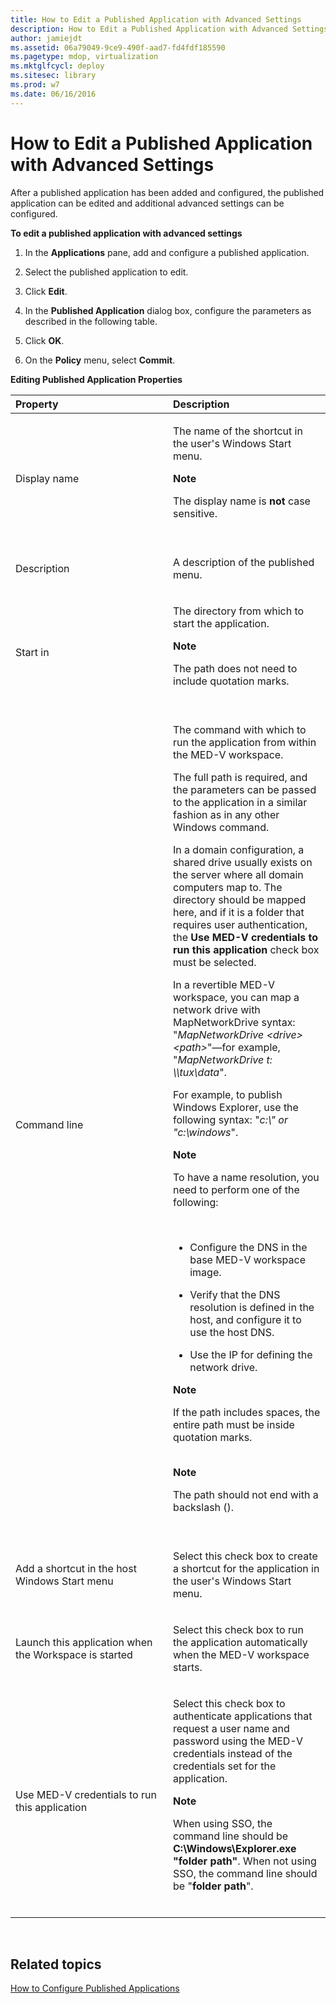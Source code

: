 ```yaml
---
title: How to Edit a Published Application with Advanced Settings
description: How to Edit a Published Application with Advanced Settings
author: jamiejdt
ms.assetid: 06a79049-9ce9-490f-aad7-fd4fdf185590
ms.pagetype: mdop, virtualization
ms.mktglfcycl: deploy
ms.sitesec: library
ms.prod: w7
ms.date: 06/16/2016
---
```



# How to Edit a Published Application with Advanced Settings


After a published application has been added and configured, the published application can be edited and additional advanced settings can be configured.

**To edit a published application with advanced settings**

1.  In the **Applications** pane, add and configure a published application.

2.  Select the published application to edit.

3.  Click **Edit**.

4.  In the **Published Application** dialog box, configure the parameters as described in the following table.

5.  Click **OK**.

6.  On the **Policy** menu, select **Commit**.

**Editing Published Application Properties**

<table>
<colgroup>
<col width="50%" />
<col width="50%" />
</colgroup>
<thead>
<tr class="header">
<th align="left">Property</th>
<th align="left">Description</th>
</tr>
</thead>
<tbody>
<tr class="odd">
<td align="left"><p>Display name</p></td>
<td align="left"><p>The name of the shortcut in the user's Windows Start menu.</p>
<div class="alert">
<strong>Note</strong>  
<p>The display name is <strong>not</strong> case sensitive.</p>
</div>
<div>
 
</div></td>
</tr>
<tr class="even">
<td align="left"><p>Description</p></td>
<td align="left"><p>A description of the published menu.</p></td>
</tr>
<tr class="odd">
<td align="left"><p>Start in</p></td>
<td align="left"><p>The directory from which to start the application.</p>
<div class="alert">
<strong>Note</strong>  
<p>The path does not need to include quotation marks.</p>
</div>
<div>
 
</div></td>
</tr>
<tr class="even">
<td align="left"><p>Command line</p></td>
<td align="left"><p>The command with which to run the application from within the MED-V workspace.</p>
<p>The full path is required, and the parameters can be passed to the application in a similar fashion as in any other Windows command.</p>
<p>In a domain configuration, a shared drive usually exists on the server where all domain computers map to. The directory should be mapped here, and if it is a folder that requires user authentication, the <strong>Use MED-V credentials to run this application</strong> check box must be selected.</p>
<p>In a revertible MED-V workspace, you can map a network drive with MapNetworkDrive syntax: &quot;<em>MapNetworkDrive &lt;drive&gt; &lt;path&gt;</em>&quot;—for example, &quot;<em>MapNetworkDrive t: \\tux\data</em>&quot;.</p>
<p>For example, to publish Windows Explorer, use the following syntax: &quot;<em>c:\&quot; or &quot;c:\windows</em>&quot;.</p>
<div class="alert">
<strong>Note</strong>  
<p>To have a name resolution, you need to perform one of the following:</p>
</div>
<div>
 
</div>
<ul>
<li><p>Configure the DNS in the base MED-V workspace image.</p></li>
<li><p>Verify that the DNS resolution is defined in the host, and configure it to use the host DNS.</p></li>
<li><p>Use the IP for defining the network drive.</p></li>
</ul>
<div class="alert">
<strong>Note</strong>  
<p>If the path includes spaces, the entire path must be inside quotation marks.</p>
</div>
<div>
 
</div>
<div class="alert">
<strong>Note</strong>  
<p>The path should not end with a backslash ().</p>
</div>
<div>
 
</div></td>
</tr>
<tr class="odd">
<td align="left"><p>Add a shortcut in the host Windows Start menu</p></td>
<td align="left"><p>Select this check box to create a shortcut for the application in the user's Windows Start menu.</p></td>
</tr>
<tr class="even">
<td align="left"><p>Launch this application when the Workspace is started</p></td>
<td align="left"><p>Select this check box to run the application automatically when the MED-V workspace starts.</p></td>
</tr>
<tr class="odd">
<td align="left"><p>Use MED-V credentials to run this application</p></td>
<td align="left"><p>Select this check box to authenticate applications that request a user name and password using the MED-V credentials instead of the credentials set for the application.</p>
<div class="alert">
<strong>Note</strong>  
<p>When using SSO, the command line should be <strong>C:\Windows\Explorer.exe &quot;folder path&quot;</strong>. When not using SSO, the command line should be &quot;<strong>folder path</strong>&quot;.</p>
</div>
<div>
 
</div></td>
</tr>
</tbody>
</table>

 

## Related topics


[How to Configure Published Applications](how-to-configure-published-applicationsmedvv2.md)

 

 





